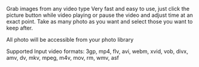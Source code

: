 Grab images from any video type
Very fast and easy to use, just click the picture button while video playing or pause the video and adjust time at an exact point.
Take as many photo as you want and select those you want to keep after.

All photo will be accessible from your photo library

Supported Input video formats:
3gp, mp4, flv, avi, webm, xvid, vob, divx, amv, dv, mkv, mpeg, m4v, mov, rm, wmv, asf
